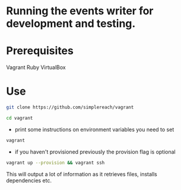 # Running the events writer for development and testing.
# Prerequisites
Vagrant
Ruby
VirtualBox

# Use
```bash
git clone https://github.com/simplereach/vagrant
```

```bash
cd vagrant
```

- print some instructions on environment variables you need to set
```bash
vagrant
```

- if you haven't provisioned previously the provision flag is optional
```bash
vagrant up --provision && vagrant ssh
```
This will output a lot of information as it retrieves files, installs dependencies
etc.


